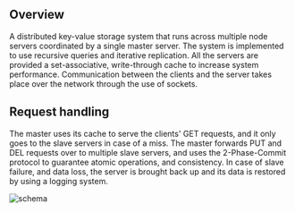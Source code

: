 ## Overview

A distributed key-value storage system that runs across multiple node servers coordinated by a single master server. 
The system is implemented to use recursive queries and iterative replication.
All the servers are provided a set-associative, write-through cache to increase system performance.
Communication between the clients and the server takes place over the network through the use of sockets. 

## Request handling

The master uses its cache to serve the clients' GET requests, and it only goes to the slave servers in case of a miss.
The master forwards PUT and DEL requests over to multiple slave servers, and uses the 2-Phase-Commit protocol to guarantee atomic operations, and consistency.
In case of slave failure, and data loss, the server is brought back up and its data is restored by using a logging system.

<img src='http://www-inst.eecs.berkeley.edu/~cs162/fa14/static/projects/kvstoreimgs/proj4-arch3.png' alt='schema'>

